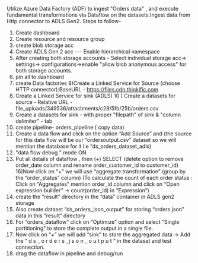 Utilize Azure Data Factory (ADF) to ingest "Orders data" , and execute fundamental transformations via Dataflow on the datasets.Ingest data from Http connector to ADLS Gen2.
Steps to follow- 
1) Create dashboard 
2) Create resource and resource group
3) create blob storage acc
4) Create ADLS Gen 2 acc --- Enable hierarchical namespace
5) After creating both storage accounts - Select individual storage acc-> settings-> configurations->enable "allow blob anonymous access" for both storage accounts.
6) pin all to dashboard
7) create Data factories
8)Create a Linked Service for Source (choose HTTP connector):BaseURL - https://files.cdn.thinkific.com
9) Create a Linked Service for sink (ADLS) 
10 ) Create a datasets for source - Relative URL - file_uploads/349536/attachments/c28/5fb/25b/orders.csv
11) Create a datasets for sink - with proper "filepath" of sink & "column delimiter" - tab
12) create pipeline- orders_pipeline ( copy data)
13) Create a data flow and click on the option “Add Source” and 
(the source for this data flow will be our “ordersoutput.csv” dataset so we will mention the database for it i.e “ds_orders_dataset_adls)
14) "data flow debug " mode ON 
15) Put all details of dataflow , then (+) SELECT 
(delete option to remove order_date column and rename order_customer_id
to customer_id)
16)Now click on “+” we will use “aggregate transformation”
(group by the “order_status” column)
(To calculate the count of each order status :
Click on “Aggregates” mention order_id column and click on “Open expression builder”
-> count(order_id) in “Expression”)
17) create the “result” directory in the “data” container in ADLS gen2 storage
18) Also create dataset “ds_orders_json_output” for storing “orders.json” data in this “result“
directory
19) For “orders_dataflow” click on “Optimize” option and select “Single partitioning” to store
the complete output in a single file.
20) Now click on “+” we will add “sink” to store the aggregated data -> Add the “ d s _ o r d e r s _j s o n _ o u t p u t ” in the dataset and test connection.
21) drag the dataflow in pipeline and debug/run
